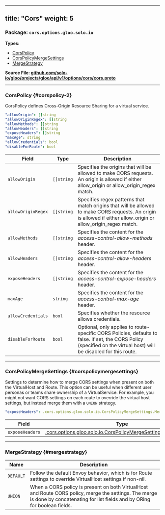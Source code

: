 
---
title: "Cors"
weight: 5
---

<!-- Code generated by solo-kit. DO NOT EDIT. -->


### Package: `cors.options.gloo.solo.io` 
**Types:**


- [CorsPolicy](#corspolicy-2)
- [CorsPolicyMergeSettings](#corspolicymergesettings)
- [MergeStrategy](#mergestrategy)
  



**Source File: [github.com/solo-io/gloo/projects/gloo/api/v1/options/cors/cors.proto](https://github.com/solo-io/gloo/blob/main/projects/gloo/api/v1/options/cors/cors.proto)**





---
### CorsPolicy {#corspolicy-2}

 
CorsPolicy defines Cross-Origin Resource Sharing for a virtual service.

```yaml
"allowOrigin": []string
"allowOriginRegex": []string
"allowMethods": []string
"allowHeaders": []string
"exposeHeaders": []string
"maxAge": string
"allowCredentials": bool
"disableForRoute": bool

```

| Field | Type | Description |
| ----- | ---- | ----------- | 
| `allowOrigin` | `[]string` | Specifies the origins that will be allowed to make CORS requests. An origin is allowed if either allow_origin or allow_origin_regex match. |
| `allowOriginRegex` | `[]string` | Specifies regex patterns that match origins that will be allowed to make CORS requests. An origin is allowed if either allow_origin or allow_origin_regex match. |
| `allowMethods` | `[]string` | Specifies the content for the *access-control-allow-methods* header. |
| `allowHeaders` | `[]string` | Specifies the content for the *access-control-allow-headers* header. |
| `exposeHeaders` | `[]string` | Specifies the content for the *access-control-expose-headers* header. |
| `maxAge` | `string` | Specifies the content for the *access-control-max-age* header. |
| `allowCredentials` | `bool` | Specifies whether the resource allows credentials. |
| `disableForRoute` | `bool` | Optional, only applies to route-specific CORS Policies, defaults to false. If set, the CORS Policy (specified on the virtual host) will be disabled for this route. |




---
### CorsPolicyMergeSettings {#corspolicymergesettings}

 
Settings to determine how to merge CORS settings when present on both the VirtualHost and Route.
This option can be useful when different user personas or teams share ownership of a VirtualService.
For example, you might not want CORS settings on each route to override the virtual host settings, but instead merge them with a `UNION` strategy.

```yaml
"exposeHeaders": .cors.options.gloo.solo.io.CorsPolicyMergeSettings.MergeStrategy

```

| Field | Type | Description |
| ----- | ---- | ----------- | 
| `exposeHeaders` | [.cors.options.gloo.solo.io.CorsPolicyMergeSettings.MergeStrategy](../cors.proto.sk/#mergestrategy) |  |




---
### MergeStrategy {#mergestrategy}



| Name | Description |
| ----- | ----------- | 
| `DEFAULT` | Follow the default Envoy behavior, which is for Route settings to override VirtualHost settings if non-nil. |
| `UNION` | When a CORS policy is present on both VirtualHost and Route CORS policy, merge the settings. The merge is done by concatenating for list fields and by ORing for boolean fields. |





<!-- Start of HubSpot Embed Code -->
<script type="text/javascript" id="hs-script-loader" async defer src="//js.hs-scripts.com/5130874.js"></script>
<!-- End of HubSpot Embed Code -->
